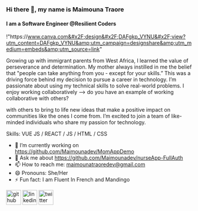 ### Hi there 👋, my name is Maimouna Traore
#### I am a Software Engineer @Resilient Coders
!"https:&#x2F;&#x2F;www.canva.com&#x2F;design&#x2F;DAFgkp_VYNU&#x2F;view?utm_content=DAFgkp_VYNU&amp;utm_campaign=designshare&amp;utm_medium=embeds&amp;utm_source=link"

Growing up with immigrant parents from West Africa, I learned the value of perseverance and determination. My mother always instilled in me the belief that "people can take anything from you - except for your skills.” This was a driving force behind my decision to pursue a career in technology. I’m passionate about using my technical skills to solve real-world problems. I enjoy working collaboratively --> do you have an example of working collaborative with others?

with others to bring to life new ideas that make a positive impact on communities like the ones I come from. I’m excited to join a team of like-minded individuals who share my passion for technology.

Skills: VUE JS / REACT / JS / HTML / CSS

- 🔭 I’m currently working on https://github.com/Maimounadev/MomAppDemo 
- 💬 Ask me about https://github.com/Maimounadev/nurseApp-FullAuth 
- 📫 How to reach me: maimounatraoredev@gmail.com 
- 😄 Pronouns: She/Her 
- ⚡ Fun fact: I am Fluent In French and Mandingo 


[<img src='https://cdn.jsdelivr.net/npm/simple-icons@3.0.1/icons/github.svg' alt='github' height='40'>](https://github.com/Maimounadev)  [<img src='https://cdn.jsdelivr.net/npm/simple-icons@3.0.1/icons/linkedin.svg' alt='linkedin' height='40'>](https://www.linkedin.com/in/maimounat/)  [<img src='https://cdn.jsdelivr.net/npm/simple-icons@3.0.1/icons/twitter.svg' alt='twitter' height='40'>](https://twitter.com/technicallymai)  


